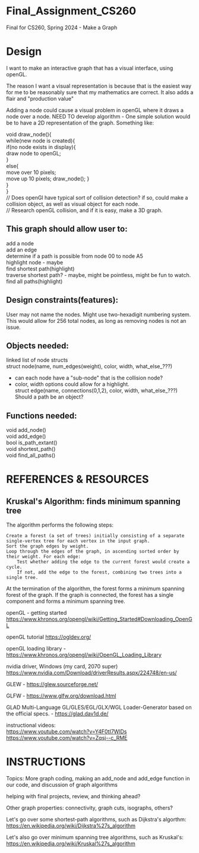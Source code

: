 # Final_Assignment_CS260  
Final for CS260, Spring 2024 - Make a Graph  


# Design  
I want to make an interactive graph that has a visual interface, using openGL.  

The reason I want a visual representation is because that is the easiest way for me to be 
reasonably sure that my mathematics are correct. It also adds a flair and "production value"     

Adding a node could cause a visual problem in openGL where it draws a node over a node. 
NEED TO develop algorithm - One simple solution would be to have a 2D representation 
of the graph. Something like:  

void draw_node(){  
    while(new node is created){  
        if(no node exists in display){  
            draw node to openGL;  
        }  
        else{  
            move over 10 pixels;  
            move up 10 pixels; 
            draw_node(); 
        }  
    }  
}  
// Does openGl have typical sort of collision detection? if so, could make a collision object, 
as well as visual object for each node.    
// Research openGL collision, and if it is easy, make a 3D graph.  


This graph should allow user to:  
--------------------------------  
add a node  
add an edge  
determine if a path is possible from node 00 to node A5  
highlight node - maybe   
find shortest path(highlight)  
traverse shortest path? - maybe, might be pointless, might be fun to watch.    
find all paths(highlight)  



Design constraints(features):  
-----------------------------  
User may not name the nodes. Might use two-hexadigit numbering system.  
This would allow for 256 total nodes, as long as removing nodes is not an issue.  



Objects needed:    
---------------  
linked list of node structs  
struct node(name, num_edges(weight), color, width, what_else_???)  
 - can each node have a "sub-node" that is the collision node?  
 - color, width options could allow for a highlight.  
struct edge(name, connections(0,1,2), color, width, what_else_???)  
Should a path be an object?  




Functions needed:  
-----------------  
void add_node()  
void add_edge()  
bool is_path_extant()  
void shortest_path()  
void find_all_paths()  





# REFERENCES & RESOURCES   

Kruskal's Algorithm: finds minimum spanning tree  
--------------------  
The algorithm performs the following steps:  

    Create a forest (a set of trees) initially consisting of a separate single-vertex tree for each vertex in the input graph.  
    Sort the graph edges by weight.  
    Loop through the edges of the graph, in ascending sorted order by their weight. For each edge:  
        Test whether adding the edge to the current forest would create a cycle.  
        If not, add the edge to the forest, combining two trees into a single tree.  

At the termination of the algorithm, the forest forms a minimum spanning forest of the graph. If the graph is connected, the forest has a single component and forms a minimum spanning tree.   







openGL - getting started https://www.khronos.org/opengl/wiki/Getting_Started#Downloading_OpenGL    

openGL tutorial https://ogldev.org/  

openGL loading library - https://www.khronos.org/opengl/wiki/OpenGL_Loading_Library  

nvidia driver, Windows (my card, 2070 super) https://www.nvidia.com/Download/driverResults.aspx/224748/en-us/   


GLEW - https://glew.sourceforge.net/  

GLFW - https://www.glfw.org/download.html  

GLAD Multi-Language GL/GLES/EGL/GLX/WGL Loader-Generator based on the official specs. - https://glad.dav1d.de/    

instructional videos:  
https://www.youtube.com/watch?v=Y4F0tI7WlDs  
https://www.youtube.com/watch?v=Zqsj--c_RME   






# INSTRUCTIONS  

Topics: More graph coding, making an add_node and add_edge function in our code, and discussion of graph algorithms  

helping with final projects, review, and thinking ahead?  


Other graph properties: connectivity, graph cuts, isographs, others?  


Let's go over some shortest-path algorithms, such as Dijkstra's algorthm: https://en.wikipedia.org/wiki/Dijkstra%27s_algorithm  

Let's also go over minimum spanning tree algorithms, such as Kruskal's: https://en.wikipedia.org/wiki/Kruskal%27s_algorithm  

